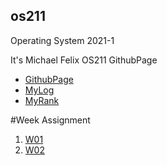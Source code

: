 ## os211
Operating System 2021-1

It's Michael Felix OS211 GithubPage

- [GithubPage](https://github.com/mfelixharyono/os211)
- [MyLog](https://mfelixharyono.github.io/os211/TXT/mylog.txt)
- [MyRank](https://mfelixharyono.github.io/os211/TXT/myrank.txt)

#Week Assignment

1. [W01](https://mfelixharyono.github.io/os211/W01/)<br>
2. [W02](https://mfelixharyono.github.io/os211/W02/)
